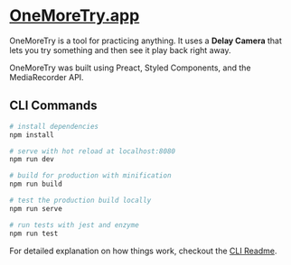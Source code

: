 # [OneMoreTry.app](https://www.OneMoreTry.app)

OneMoreTry is a tool for practicing anything.  It uses a **Delay Camera** that lets you try something and then see it play back right away.

OneMoreTry was built using Preact, Styled Components, and the MediaRecorder API.

## CLI Commands

``` bash
# install dependencies
npm install

# serve with hot reload at localhost:8080
npm run dev

# build for production with minification
npm run build

# test the production build locally
npm run serve

# run tests with jest and enzyme
npm run test
```

For detailed explanation on how things work, checkout the [CLI Readme](https://github.com/developit/preact-cli/blob/master/README.md).
